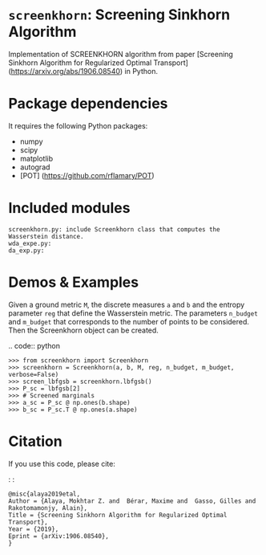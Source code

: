 
# `screenkhorn`: Screening Sinkhorn Algorithm
Implementation of SCREENKHORN algorithm from paper [Screening Sinkhorn Algorithm for Regularized Optimal Transport] (https://arxiv.org/abs/1906.08540) in Python.

Package dependencies
====================
It requires the following Python packages:

- numpy
- scipy
- matplotlib
- autograd
- [POT] (https://github.com/rflamary/POT)

Included modules
================
	screenkhorn.py: include Screenkhorn class that computes the Wasserstein distance.
	wda_expe.py:
	da_exp.py: 


Demos & Examples
================
Given a ground metric `M`, the discrete measures `a` and `b` and the entropy parameter `reg` that define the Wasserstein
metric. The parameters `n_budget` and `m_budget` that corresponds to the number of points to be considered. Then the Screenkhorn object can be created.

.. code:: python

    >>> from screenkhorn import Screenkhorn 
    >>> screenkhorn = Screenkhorn(a, b, M, reg, n_budget, m_budget, verbose=False)
    >>> screen_lbfgsb = screenkhorn.lbfgsb()
    >>> P_sc = lbfgsb[2]
    >>> # Screened marginals
    >>> a_sc = P_sc @ np.ones(b.shape)
    >>> b_sc = P_sc.T @ np.ones(a.shape)
    

Citation
========
If you use this code, please cite:

: :  

	@misc{alaya2019etal,
	Author = {Alaya, Mokhtar Z. and  Bérar, Maxime and  Gasso, Gilles and  Rakotomamonjy, Alain},
	Title = {Screening Sinkhorn Algorithm for Regularized Optimal Transport},
	Year = {2019},
	Eprint = {arXiv:1906.08540},
	}
